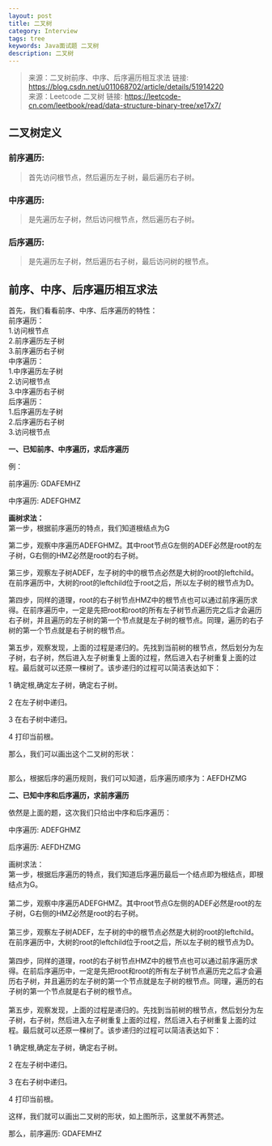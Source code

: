 ```yaml
---
layout: post
title: 二叉树
category: Interview
tags: tree
keywords: Java面试题 二叉树
description: 二叉树
---
```

> 来源：二叉树前序、中序、后序遍历相互求法  链接: https://blog.csdn.net/u011068702/article/details/51914220<br>
> 来源：Leetcode 二叉树  链接: https://leetcode-cn.com/leetbook/read/data-structure-binary-tree/xe17x7/

## 二叉树定义
### 前序遍历:
>首先访问根节点，然后遍历左子树，最后遍历右子树。
### 中序遍历:
>是先遍历左子树，然后访问根节点，然后遍历右子树。
### 后序遍历:
>是先遍历左子树，然后遍历右子树，最后访问树的根节点。


## 前序、中序、后序遍历相互求法
<p>首先&#xff0c;我们看看前序、中序、后序遍历的特性&#xff1a; <br /> 前序遍历&#xff1a; <br />     1.访问根节点 <br />     2.前序遍历左子树 <br />     3.前序遍历右子树 <br /> 中序遍历&#xff1a; <br />     1.中序遍历左子树 <br />     2.访问根节点 <br />     3.中序遍历右子树 <br /> 后序遍历&#xff1a; <br />     1.后序遍历左子树 <br />     2.后序遍历右子树 <br />     3.访问根节点</p> 
<p><strong>一、已知前序、中序遍历&#xff0c;求后序遍历</strong></p> 
<p>例&#xff1a;</p> 
<p>前序遍历:         GDAFEMHZ</p> 
<p>中序遍历:         ADEFGHMZ</p> 
<p><strong>画树求法&#xff1a;<br /> </strong>第一步&#xff0c;根据前序遍历的特点&#xff0c;我们知道根结点为G</p> 
<p>第二步&#xff0c;观察中序遍历ADEFGHMZ。其中root节点G左侧的ADEF必然是root的左子树&#xff0c;G右侧的HMZ必然是root的右子树。</p> 
<p> 第三步&#xff0c;观察左子树ADEF&#xff0c;左子树的中的根节点必然是大树的root的leftchild。在前序遍历中&#xff0c;大树的root的leftchild位于root之后&#xff0c;所以左子树的根节点为D。</p> 
<p>第四步&#xff0c;同样的道理&#xff0c;root的右子树节点HMZ中的根节点也可以通过前序遍历求得。在前序遍历中&#xff0c;一定是先把root和root的所有左子树节点遍历完之后才会遍历右子树&#xff0c;并且遍历的左子树的第一个节点就是左子树的根节点。同理&#xff0c;遍历的右子树的第一个节点就是右子树的根节点。</p> 
<p>第五步&#xff0c;观察发现&#xff0c;上面的过程是递归的。先找到当前树的根节点&#xff0c;然后划分为左子树&#xff0c;右子树&#xff0c;然后进入左子树重复上面的过程&#xff0c;然后进入右子树重复上面的过程。最后就可以还原一棵树了。该步递归的过程可以简洁表达如下&#xff1a;</p> 
<p>1 确定根,确定左子树&#xff0c;确定右子树。</p> 
<p>2 在左子树中递归。</p> 
<p>3 在右子树中递归。</p> 
<p>4 打印当前根。</p> 
<p>那么&#xff0c;我们可以画出这个二叉树的形状&#xff1a;</p> 
<p><img src="https://img-blog.csdn.net/20160715012029772?watermark/2/text/aHR0cDovL2Jsb2cuY3Nkbi5uZXQv/font/5a6L5L2T/fontsize/400/fill/I0JBQkFCMA&#61;&#61;/dissolve/70/gravity/Center" width="auto" height="auto" alt="" /></p> 
<p>那么&#xff0c;根据后序的遍历规则&#xff0c;我们可以知道&#xff0c;后序遍历顺序为&#xff1a;AEFDHZMG</p> 

<p><strong>二、已知中序和后序遍历&#xff0c;求前序遍历</strong></p> 
<p>依然是上面的题&#xff0c;这次我们只给出中序和后序遍历&#xff1a;</p> 
<p>中序遍历:       ADEFGHMZ</p> 
<p>后序遍历:       AEFDHZMG</p> 
<p>画树求法&#xff1a;<br /> 第一步&#xff0c;根据后序遍历的特点&#xff0c;我们知道后序遍历最后一个结点即为根结点&#xff0c;即根结点为G。<br /> <br /> 第二步&#xff0c;观察中序遍历ADEFGHMZ。其中root节点G左侧的ADEF必然是root的左子树&#xff0c;G右侧的HMZ必然是root的右子树。<br /> <br /> 第三步&#xff0c;观察左子树ADEF&#xff0c;左子树的中的根节点必然是大树的root的leftchild。在前序遍历中&#xff0c;大树的root的leftchild位于root之后&#xff0c;所以左子树的根节点为D。<br /> <br /> 第四步&#xff0c;同样的道理&#xff0c;root的右子树节点HMZ中的根节点也可以通过前序遍历求得。在前后序遍历中&#xff0c;一定是先把root和root的所有左子树节点遍历完之后才会遍历右子树&#xff0c;并且遍历的左子树的第一个节点就是左子树的根节点。同理&#xff0c;遍历的右子树的第一个节点就是右子树的根节点。<br /> <br /> 第五步&#xff0c;观察发现&#xff0c;上面的过程是递归的。先找到当前树的根节点&#xff0c;然后划分为左子树&#xff0c;右子树&#xff0c;然后进入左子树重复上面的过程&#xff0c;然后进入右子树重复上面的过程。最后就可以还原一棵树了。该步递归的过程可以简洁表达如下&#xff1a;</p> 
<p>1 确定根,确定左子树&#xff0c;确定右子树。</p> 
<p>2 在左子树中递归。</p> 
<p>3 在右子树中递归。</p> 
<p>4 打印当前根。</p> 
<p>这样&#xff0c;我们就可以画出二叉树的形状&#xff0c;如上图所示&#xff0c;这里就不再赘述。</p> 
<p>那么&#xff0c;前序遍历:         GDAFEMHZ</p> 